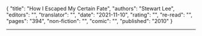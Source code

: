 {
"title": "How I Escaped My Certain Fate",
"authors": "Stewart Lee",
"editors": "",
"translator": "",
"date": "2021-11-10",
"rating": "",
"re-read": "",
"pages": "394",
"non-fiction": "",
"comic": "",
"published": "2010"
}

---
